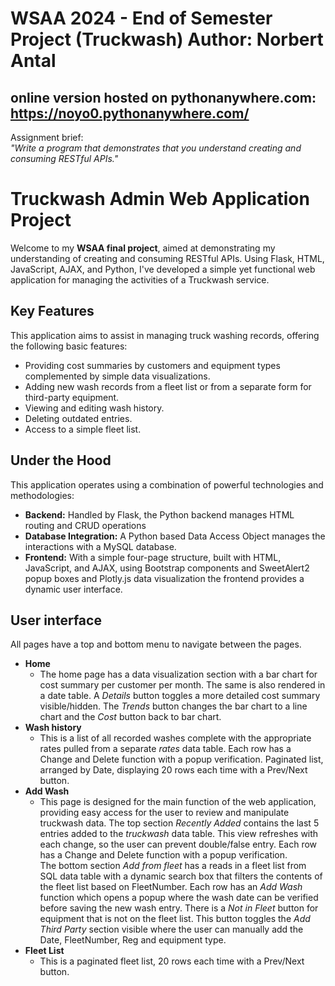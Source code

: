 # WSAA 2024 - End of Semester Project (Truckwash) Author: Norbert Antal

## online version hosted on pythonanywhere.com: <br> https://noyo0.pythonanywhere.com/

Assignment brief:<br>*"Write a program that demonstrates that you understand creating and consuming RESTful APIs."*

# Truckwash Admin Web Application Project

Welcome to my **WSAA final project**, aimed at demonstrating my understanding of creating and consuming RESTful APIs.
Using Flask, HTML, JavaScript, AJAX, and Python, I've developed a simple yet functional web application for managing the activities of a Truckwash service.

## Key Features

This application aims to assist in managing truck washing records, offering the following basic features:

- Providing cost summaries by customers and equipment types complemented by simple data visualizations.
- Adding new wash records from a fleet list or from a separate form for third-party equipment.
- Viewing and editing wash history.
- Deleting outdated entries.
- Access to a simple fleet list.

## Under the Hood

This application operates using a combination of powerful technologies and methodologies:

- **Backend:** Handled by Flask, the Python backend manages HTML routing and CRUD operations
- **Database Integration:** A Python based Data Access Object manages the interactions with a MySQL database.
- **Frontend:** With a simple four-page structure, built with HTML, JavaScript, and AJAX, using Bootstrap components and SweetAlert2 popup boxes and Plotly.js data visualization the frontend provides a dynamic user interface.

## User interface
All pages have a top and bottom menu to navigate between the pages.

+ **Home**
    - The home page has a data visualization section with a bar chart for cost summary per customer per month. The same is also rendered in a date table. A *Details* button toggles a more detailed cost summary visible/hidden. The *Trends* button changes the bar chart to a line chart and the *Cost* button back to bar chart. 
+ **Wash history**
    - This is a list of all recorded washes complete with the appropriate rates pulled from a separate *rates* data table. Each row has a Change and Delete function with a popup verification. Paginated list, arranged by Date, displaying 20 rows each time with a Prev/Next button.
+ **Add Wash**
    - This page is designed for the main function of the web application, providing easy access for the user to review and manipulate truckwash data. The top section *Recently Added* contains the last 5 entries added to the *truckwash* data table. This view refreshes with each change, so the user can prevent double/false entry. Each row has a Change and Delete function with a popup verification. <br>The bottom section *Add from fleet* has a reads in a fleet list from SQL data table with a dynamic search box that filters the contents of the fleet list based on FleetNumber. Each row has an *Add Wash* function which opens a popup where the wash date can be verified before saving the new wash entry. There is a *Not in Fleet* button for equipment that is not on the fleet list. This button toggles the *Add Third Party* section visible where the user can manually add the Date, FleetNumber, Reg and equipment type. 
+ **Fleet List**
    - This is a paginated fleet list, 20 rows each time with a Prev/Next button.
